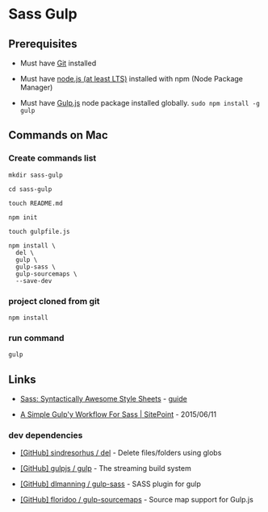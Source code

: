 # Sass Gulp

## Prerequisites

* Must have [Git](http://git-scm.com/) installed

* Must have [node.js (at least LTS)](http://nodejs.org/) installed with npm (Node Package Manager)

* Must have [Gulp.js](http://gulpjs.com/) node package installed globally.  `sudo npm install -g gulp`


## Commands on Mac

### Create commands list

```
mkdir sass-gulp

cd sass-gulp

touch README.md

npm init

touch gulpfile.js

npm install \
  del \
  gulp \
  gulp-sass \
  gulp-sourcemaps \
  --save-dev

```

### project cloned from git

```
npm install
```

### run command

```
gulp
```

## Links

* [Sass: Syntactically Awesome Style Sheets](http://sass-lang.com/) - [guide](http://sass-lang.com/guide)

* [A Simple Gulp'y Workflow For Sass | SitePoint](https://www.sitepoint.com/simple-gulpy-workflow-sass/) - 2015/06/11

### dev dependencies

* [[GitHub] sindresorhus / del](https://github.com/sindresorhus/del) - Delete files/folders using globs

* [[GitHub] gulpjs / gulp](https://github.com/gulpjs/gulp) - The streaming build system

* [[GitHub] dlmanning / gulp-sass](https://github.com/dlmanning/gulp-sass) - SASS plugin for gulp

* [[GitHub] floridoo / gulp-sourcemaps](https://github.com/floridoo/gulp-sourcemaps) - Source map support for Gulp.js
